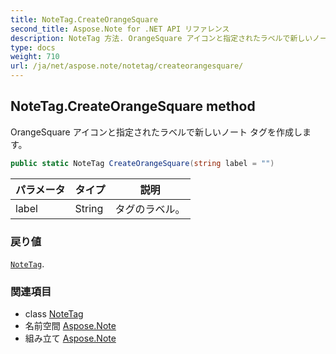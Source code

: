 ```yaml
---
title: NoteTag.CreateOrangeSquare
second_title: Aspose.Note for .NET API リファレンス
description: NoteTag 方法. OrangeSquare アイコンと指定されたラベルで新しいノート タグを作成します
type: docs
weight: 710
url: /ja/net/aspose.note/notetag/createorangesquare/
---
```

## NoteTag.CreateOrangeSquare method

OrangeSquare アイコンと指定されたラベルで新しいノート タグを作成します。

```csharp
public static NoteTag CreateOrangeSquare(string label = "")
```

| パラメータ | タイプ | 説明 |
| --- | --- | --- |
| label | String | タグのラベル。 |

### 戻り値

[`NoteTag`](../).

### 関連項目

* class [NoteTag](../)
* 名前空間 [Aspose.Note](../../notetag/)
* 組み立て [Aspose.Note](../../../)


